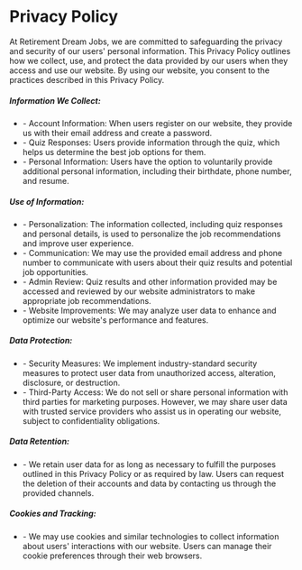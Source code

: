 <div class="flex justify-center">
    <h1 class="text-2xl font-bold">
        Privacy Policy
    </h1>
</div>

<p class="mt-4">
At Retirement Dream Jobs, we are committed to safeguarding the privacy and security of our users' personal information. This Privacy Policy outlines how we collect, use, and protect the data provided by our users when they access and use our website. By using our website, you consent to the practices described in this Privacy Policy.
</p>

<h5 class="text-lg font-bold mt-6">
    Information We Collect:
</h5>
<ul>
    <li class="mt-4 ml-8">
        - Account Information: When users register on our website, they provide us with their email address and create a password.
    </li>
    <li class="mt-4 ml-8">
        - Quiz Responses: Users provide information through the quiz, which helps us determine the best job options for them.
    </li>
    <li class="mt-4 ml-8">
        - Personal Information: Users have the option to voluntarily provide additional personal information, including their birthdate, phone number, and resume.
    </li>
</ul>


<h5 class="text-lg font-bold mt-6">
    Use of Information:
</h5>
<ul>
    <li class="mt-4 ml-8">
        - Personalization: The information collected, including quiz responses and personal details, is used to personalize the job recommendations and improve user experience.
    </li>
    <li class="mt-4 ml-8">
        - Communication: We may use the provided email address and phone number to communicate with users about their quiz results and potential job opportunities.
    </li>
    <li class="mt-4 ml-8">
        - Admin Review: Quiz results and other information provided may be accessed and reviewed by our website administrators to make appropriate job recommendations.
    </li>
    <li class="mt-4 ml-8">
        - Website Improvements: We may analyze user data to enhance and optimize our website's performance and features.
    </li>
</ul>


<h5 class="text-lg font-bold mt-6">
    Data Protection:
</h5>
<ul>
    <li class="mt-4 ml-8">
        - Security Measures: We implement industry-standard security measures to protect user data from unauthorized access, alteration, disclosure, or destruction.
    </li>
    <li class="mt-4 ml-8">
        - Third-Party Access: We do not sell or share personal information with third parties for marketing purposes. However, we may share user data with trusted service providers who assist us in operating our website, subject to confidentiality obligations.
    </li>
</ul>


<h5 class="text-lg font-bold mt-6">
    Data Retention:
</h5>
<ul>
    <li class="mt-4 ml-8">
        -  We retain user data for as long as necessary to fulfill the purposes outlined in this Privacy Policy or as required by law. Users can request the deletion of their accounts and data by contacting us through the provided channels.
    </li>
</ul>


<h5 class="text-lg font-bold mt-6">
    Cookies and Tracking:
</h5>
<ul>
    <li class="mt-4 ml-8">
        -  We may use cookies and similar technologies to collect information about users' interactions with our website. Users can manage their cookie preferences through their web browsers.
    </li>
</ul>

